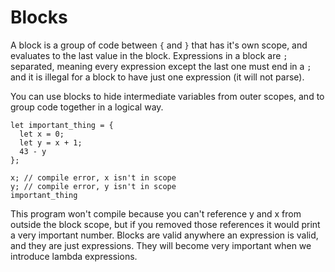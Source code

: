 # Blocks

A block is a group of code between `{` and `}` that has it's own scope, and
evaluates to the last value in the block. Expressions in a block are `;`
separated, meaning every expression except the last one must end in a `;` and
it is illegal for a block to have just one expression (it will not parse).

You can use blocks to hide intermediate variables from outer scopes, and to
group code together in a logical way.

```
let important_thing = {
  let x = 0;
  let y = x + 1;
  43 - y
};

x; // compile error, x isn't in scope
y; // compile error, y isn't in scope
important_thing
```

This program won't compile because you can't reference y and x from outside the
block scope, but if you removed those references it would print a very important
number. Blocks are valid anywhere an expression is valid, and they are just
expressions. They will become very important when we introduce lambda
expressions.
